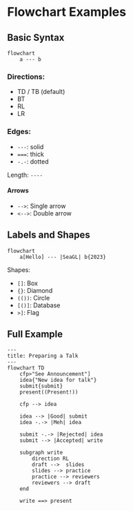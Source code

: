 # Flowchart Examples

## Basic Syntax

```mermaid
flowchart
    a --- b
```

### Directions:

* TD / TB (default)
* BT
* RL
* LR

### Edges:

* `---`: solid
* `===`: thick
* `-.-`: dotted

Length: `----`

#### Arrows

* `-->`: Single arrow
* `<-->`: Double arrow

## Labels and Shapes

```mermaid
flowchart
    a[Hello] --- |SeaGL| b{2023}
```

Shapes:

* `[]`: Box
* `{}`: Diamond
* `(())`: Circle
* `[()]`: Database
* `>]`: Flag

## Full Example

```mermaid
---
title: Preparing a Talk
---
flowchart TD
    cfp>"See Announcement"]
    idea{"New idea for talk"}
    submit{submit}
    present((Present!))

    cfp --> idea

    idea --> |Good| submit
    idea -.-> |Meh| idea

    submit -.-> |Rejected| idea
    submit --> |Accepted| write

    subgraph write
        direction RL
        draft -->  slides
        slides --> practice
        practice --> reviewers
        reviewers --> draft
    end

    write ==> present
```
